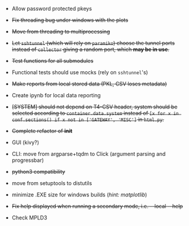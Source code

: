 - Allow password protected pkeys

- <s>Fix threading bug under windows with the plots</s>

- <s>Move from threading to multiprocessing</s>

- <s>Let `sshtunnel` (which will rely on `paramiko`) choose the tunnel ports
instead of `collector` giving a random port, which **may be in use**.</s>

- <s>Test functions for all submodules</s>

- Functional tests should use mocks (rely on `sshtunnel`'s)

- <s>Make reports from local stored data (PKL, CSV loses metadata)</s>

- Create ipynb for local data reporting

- <s>[SYSTEM] should not depend on T4-CSV header, system should be selected
according to `container.data.system` instead of
`[x for x in conf.sections() if x not in ['GATEWAY', 'MISC']` in `html.py`.</s>

- <s>Complete refactor of __init__</s>

- GUI (kivy?)

- CLI: move from argparse+tqdm to Click (argument parsing and progressbar)

- <s>python3 compatibility</s>

- move from setuptools to distutils

- minimize .EXE size for windows builds (*hint: matplotlib*)

- <s>Fix help displayed when running a secondary mode, i.e. --local --help</s>

- Check MPLD3
